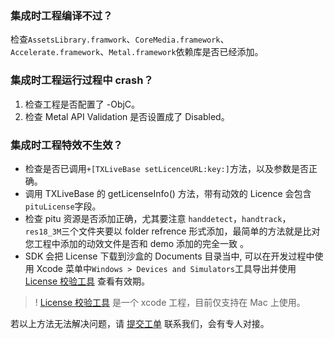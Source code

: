 [](id:que1)
### 集成时工程编译不过？
检查`AssetsLibrary.framwork`、`CoreMedia.framework`、`Accelerate.framework`、`Metal.framework`依赖库是否已经添加。

[](id:que2)
### 集成时工程运行过程中 crash？
1. 检查工程是否配置了 -ObjC。
2. 检查 Metal API Validation 是否设置成了 Disabled。

[](id:que3)
### 集成时工程特效不生效？
- 检查是否已调用`+[TXLiveBase setLicenceURL:key:]`方法，以及参数是否正确。
- 调用 TXLiveBase 的 getLicenseInfo() 方法，带有动效的 Licence 会包含`pituLicense`字段。
- 检查 pitu 资源是否添加正确，尤其要注意 `handdetect`，`handtrack`，`res18_3M`三个文件夹要以 folder refrence 形式添加，最简单的方法就是比对您工程中添加的动效文件是否和 demo 添加的完全一致 。
- SDK 会把 License 下载到沙盒的 Documents 目录当中, 可以在开发过程中使用 Xcode 菜单中`Windows > Devices and Simulators`工具导出并使用 [License 校验工具](https://mc.qcloudimg.com/static/archive/9c0f8c02466d08e5ac14c396fad21005/PituDateSearch.zip) 查看有效期。

>!  [License 校验工具](https://mc.qcloudimg.com/static/archive/9c0f8c02466d08e5ac14c396fad21005/PituDateSearch.zip) 是一个 xcode 工程，目前仅支持在 Mac 上使用。


若以上方法无法解决问题，请 [提交工单](https://console.cloud.tencent.com/workorder/category) 联系我们，会有专人对接。


